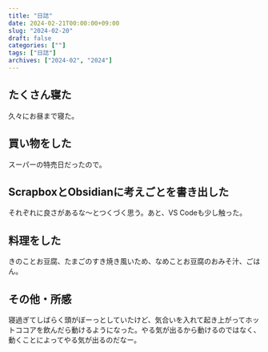 ```yaml
---
title: "日誌"
date: 2024-02-21T00:00:00+09:00
slug: "2024-02-20"
draft: false
categories: [""]
tags: ["日誌"]
archives: ["2024-02", "2024"]
---
```

## たくさん寝た

久々にお昼まで寝た。

## 買い物をした

スーパーの特売日だったので。

## ScrapboxとObsidianに考えごとを書き出した

それぞれに良さがあるな〜とつくづく思う。あと、VS Codeも少し触った。

## 料理をした

きのことお豆腐、たまごのすき焼き風いため、なめことお豆腐のおみそ汁、ごはん。

## その他・所感

寝過ぎてしばらく頭がぼーっとしていたけど、気合いを入れて起き上がってホットココアを飲んだら動けるようになった。やる気が出るから動けるのではなく、動くことによってやる気が出るのだなー。
